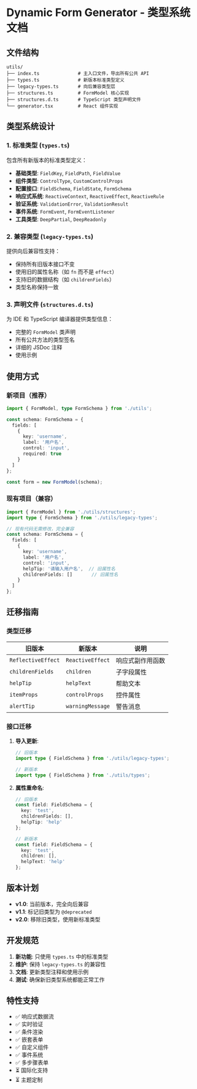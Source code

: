 # Dynamic Form Generator - 类型系统文档

## 文件结构

```
utils/
├── index.ts              # 主入口文件，导出所有公共 API
├── types.ts              # 新版本标准类型定义
├── legacy-types.ts       # 向后兼容类型层
├── structures.ts         # FormModel 核心实现
├── structures.d.ts       # TypeScript 类型声明文件
└── generator.tsx         # React 组件实现
```

## 类型系统设计

### 1. 标准类型 (`types.ts`)

包含所有新版本的标准类型定义：

- **基础类型**: `FieldKey`, `FieldPath`, `FieldValue`
- **组件类型**: `ControlType`, `CustomControlProps`
- **配置接口**: `FieldSchema`, `FieldState`, `FormSchema`
- **响应式系统**: `ReactiveContext`, `ReactiveEffect`, `ReactiveRule`
- **验证系统**: `ValidationError`, `ValidationResult`
- **事件系统**: `FormEvent`, `FormEventListener`
- **工具类型**: `DeepPartial`, `DeepReadonly`

### 2. 兼容类型 (`legacy-types.ts`)

提供向后兼容性支持：

- 保持所有旧版本接口不变
- 使用旧的属性名称（如 `fn` 而不是 `effect`）
- 支持旧的数据结构（如 `childrenFields`）
- 类型名称保持一致

### 3. 声明文件 (`structures.d.ts`)

为 IDE 和 TypeScript 编译器提供类型信息：

- 完整的 `FormModel` 类声明
- 所有公共方法的类型签名
- 详细的 JSDoc 注释
- 使用示例

## 使用方式

### 新项目（推荐）

```typescript
import { FormModel, type FormSchema } from './utils';

const schema: FormSchema = {
  fields: [
    {
      key: 'username',
      label: '用户名',
      control: 'input',
      required: true
    }
  ]
};

const form = new FormModel(schema);
```

### 现有项目（兼容）

```typescript
import { FormModel } from './utils/structures';
import type { FormSchema } from './utils/legacy-types';

// 现有代码无需修改，完全兼容
const schema: FormSchema = {
  fields: [
    {
      key: 'username',
      label: '用户名',
      control: 'input',
      helpTip: '请输入用户名',  // 旧属性名
      childrenFields: []       // 旧属性名
    }
  ]
};
```

## 迁移指南

### 类型迁移

| 旧版本 | 新版本 | 说明 |
|--------|--------|------|
| `ReflectiveEffect` | `ReactiveEffect` | 响应式副作用函数 |
| `childrenFields` | `children` | 子字段属性 |
| `helpTip` | `helpText` | 帮助文本 |
| `itemProps` | `controlProps` | 控件属性 |
| `alertTip` | `warningMessage` | 警告消息 |

### 接口迁移

1. **导入更新**:
   ```typescript
   // 旧版本
   import type { FieldSchema } from './utils/legacy-types';
   
   // 新版本
   import type { FieldSchema } from './utils/types';
   ```

2. **属性重命名**:
   ```typescript
   // 旧版本
   const field: FieldSchema = {
     key: 'test',
     childrenFields: [],
     helpTip: 'help'
   };
   
   // 新版本
   const field: FieldSchema = {
     key: 'test',
     children: [],
     helpText: 'help'
   };
   ```

## 版本计划

- **v1.0**: 当前版本，完全向后兼容
- **v1.1**: 标记旧类型为 `@deprecated`
- **v2.0**: 移除旧类型，使用新标准类型

## 开发规范

1. **新功能**: 只使用 `types.ts` 中的标准类型
2. **维护**: 保持 `legacy-types.ts` 的兼容性
3. **文档**: 更新类型注释和使用示例
4. **测试**: 确保新旧类型系统都能正常工作

## 特性支持

- ✅ 响应式数据流
- ✅ 实时验证
- ✅ 条件渲染  
- ✅ 嵌套表单
- ✅ 自定义组件
- ✅ 事件系统
- ✅ 多步骤表单
- ⏳ 国际化支持
- ⏳ 主题定制
